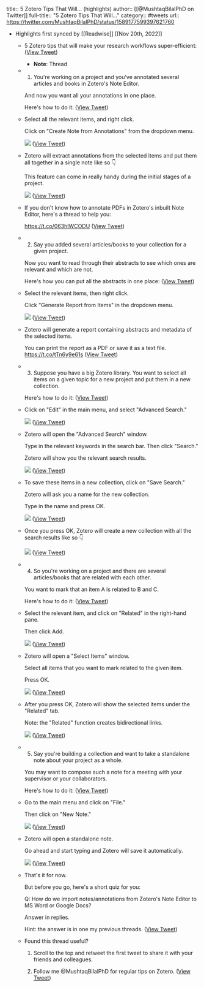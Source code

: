 title:: 5 Zotero Tips That Will... (highlights)
author:: [[@MushtaqBilalPhD on Twitter]]
full-title:: "5 Zotero Tips That Will..."
category:: #tweets
url:: https://twitter.com/MushtaqBilalPhD/status/1589177599397621760

- Highlights first synced by [[Readwise]] [[Nov 20th, 2022]]
	- 5 Zotero tips that will make your research workflows super-efficient: ([View Tweet](https://twitter.com/MushtaqBilalPhD/status/1589177599397621760))
		- **Note**: Thread
	- 1. You're working on a project and you've annotated several articles and books in Zotero's Note Editor.
	  
	  And now you want all your annotations in one place.
	  
	  Here's how to do it: ([View Tweet](https://twitter.com/MushtaqBilalPhD/status/1589177603197308928))
	- Select all the relevant items, and right click.
	  
	  Click on "Create Note from Annotations" from the dropdown menu. 
	  
	  ![](https://pbs.twimg.com/media/Fg3U7dRXoAAW9xD.png) ([View Tweet](https://twitter.com/MushtaqBilalPhD/status/1589177617906683905))
	- Zotero will extract annotations from the selected items and put them all together in a single note like so 👇
	  
	  This feature can come in really handy during the initial stages of a project. 
	  
	  ![](https://pbs.twimg.com/media/Fg3V9n4XwAE14Jo.png) ([View Tweet](https://twitter.com/MushtaqBilalPhD/status/1589177624609566720))
	- If you don't know how to annotate PDFs in Zotero's inbuilt Note Editor, here's a thread to help you:
	  
	  https://t.co/063hIWCODU ([View Tweet](https://twitter.com/MushtaqBilalPhD/status/1589177630263480320))
	- 2. Say you added several articles/books to your collection for a given project.
	  
	  Now you want to read through their abstracts to see which ones are relevant and which are not.
	  
	  Here's how you can put all the abstracts in one place: ([View Tweet](https://twitter.com/MushtaqBilalPhD/status/1589177633795108867))
	- Select the relevant items, then right click.
	  
	  Click "Generate Report from Items" in the dropdown menu. 
	  
	  ![](https://pbs.twimg.com/media/Fg3ae51X0AAEVNe.png) ([View Tweet](https://twitter.com/MushtaqBilalPhD/status/1589177643106463744))
	- Zotero will generate a report containing abstracts and metadata of the selected items.
	  
	  You can print the report as a PDF or save it as a text file. https://t.co/tTn6y9e61s ([View Tweet](https://twitter.com/MushtaqBilalPhD/status/1589177679219068928))
	- 3. Suppose you have a big Zotero library. You want to select all items on a given topic for a new project and put them in a new collection.
	  
	  Here's how to do it: ([View Tweet](https://twitter.com/MushtaqBilalPhD/status/1589177685548630017))
	- Click on "Edit" in the main menu, and select "Advanced Search." 
	  
	  ![](https://pbs.twimg.com/media/Fg3cDwzWQAEGq49.png) ([View Tweet](https://twitter.com/MushtaqBilalPhD/status/1589177695534841856))
	- Zotero will open the "Advanced Search" window.
	  
	  Type in the relevant keywords in the search bar. Then click "Search."
	  
	  Zotero will show you the relevant search results. 
	  
	  ![](https://pbs.twimg.com/media/Fg3cfW6XkAIRLLR.png) ([View Tweet](https://twitter.com/MushtaqBilalPhD/status/1589177705916137472))
	- To save these items in a new collection, click on "Save Search."
	  
	  Zotero will ask you a name for the new collection. 
	  
	  Type in the name and press OK. 
	  
	  ![](https://pbs.twimg.com/media/Fg3dDRFWAAAGTay.png) ([View Tweet](https://twitter.com/MushtaqBilalPhD/status/1589177716972351488))
	- Once you press OK, Zotero will create a new collection with all the search results like so 👇 
	  
	  ![](https://pbs.twimg.com/media/Fg3dqLRXgAEHcyU.png) ([View Tweet](https://twitter.com/MushtaqBilalPhD/status/1589177728108236800))
	- 4. So you're working on a project and there are several articles/books that are related with each other.
	  
	  You want to mark that an item A is related to B and C.
	  
	  Here's how to do it: ([View Tweet](https://twitter.com/MushtaqBilalPhD/status/1589177732583522304))
	- Select the relevant item, and click on "Related" in the right-hand pane.
	  
	  Then click Add. 
	  
	  ![](https://pbs.twimg.com/media/Fg3fb9wWAAEqOHm.png) ([View Tweet](https://twitter.com/MushtaqBilalPhD/status/1589177741496438784))
	- Zotero will open a "Select Items" window. 
	  
	  Select all items that you want to mark related to the given item.
	  
	  Press OK. 
	  
	  ![](https://pbs.twimg.com/media/Fg3f3TEWQAEkUtw.png) ([View Tweet](https://twitter.com/MushtaqBilalPhD/status/1589177753634766848))
	- After you press OK, Zotero will show the selected items under the "Related" tab.
	  
	  Note: the "Related" function creates bidirectional links. 
	  
	  ![](https://pbs.twimg.com/media/Fg3gSGQXoAAAhLy.png) ([View Tweet](https://twitter.com/MushtaqBilalPhD/status/1589177764477030407))
	- 5. Say you're building a collection and want to take a standalone note about your project as a whole.
	  
	  You may want to compose such a note for a meeting with your supervisor or your collaborators.
	  
	  Here's how to do it: ([View Tweet](https://twitter.com/MushtaqBilalPhD/status/1589177768834891778))
	- Go to the main menu and click on "File."
	  
	  Then click on "New Note." 
	  
	  ![](https://pbs.twimg.com/media/Fg3hnDrXoAEf76z.png) ([View Tweet](https://twitter.com/MushtaqBilalPhD/status/1589177778200805376))
	- Zotero will open a standalone note.
	  
	  Go ahead and start typing and Zotero will save it automatically. 
	  
	  ![](https://pbs.twimg.com/media/Fg3h8bqXgAEwdV3.png) ([View Tweet](https://twitter.com/MushtaqBilalPhD/status/1589177788728107010))
	- That's it for now.
	  
	  But before you go, here's a short quiz for you:
	  
	  Q: How do we import notes/annotations from Zotero's Note Editor to MS Word or Google Docs?
	  
	  Answer in replies.
	  
	  Hint: the answer is in one my previous threads. ([View Tweet](https://twitter.com/MushtaqBilalPhD/status/1589177793224790017))
	- Found this thread useful?
	  
	  1. Scroll to the top and retweet the first tweet to share it with your friends and colleagues.
	  
	  2. Follow me @MushtaqBilalPhD for regular tips on Zotero. ([View Tweet](https://twitter.com/MushtaqBilalPhD/status/1589177797083566083))